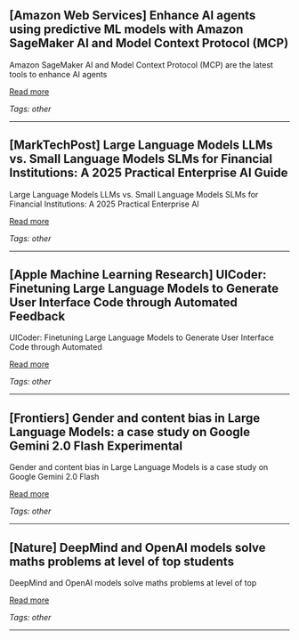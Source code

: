 ## [Amazon Web Services] Enhance AI agents using predictive ML models with Amazon SageMaker AI and Model Context Protocol (MCP)

Amazon SageMaker AI and Model Context Protocol (MCP) are the latest tools to enhance AI agents

[Read more](https://aws.amazon.com/blogs/machine-learning/enhance-ai-agents-using-predictive-ml-models-with-amazon-sagemaker-ai-and-model-context-protocol-mcp/)

_Tags: other_

---
## [MarkTechPost] Large Language Models LLMs vs. Small Language Models SLMs for Financial Institutions: A 2025 Practical Enterprise AI Guide

Large Language Models LLMs vs. Small Language Models SLMs for Financial Institutions: A 2025 Practical Enterprise AI

[Read more](https://www.marktechpost.com/2025/08/23/large-language-models-llms-vs-small-language-models-slms-for-financial-institutions-a-2025-practical-enterprise-ai-guide/)

_Tags: other_

---
## [Apple Machine Learning Research] UICoder: Finetuning Large Language Models to Generate User Interface Code through Automated Feedback

UICoder: Finetuning Large Language Models to Generate User Interface Code through Automated

[Read more](https://machinelearning.apple.com/research/uicoder)

_Tags: other_

---
## [Frontiers] Gender and content bias in Large Language Models: a case study on Google Gemini 2.0 Flash Experimental

Gender and content bias in Large Language Models is a case study on Google Gemini 2.0 Flash

[Read more](https://www.frontiersin.org/journals/artificial-intelligence/articles/10.3389/frai.2025.1558696/full)

_Tags: other_

---
## [Nature] DeepMind and OpenAI models solve maths problems at level of top students

DeepMind and OpenAI models solve maths problems at level of top

[Read more](https://www.nature.com/articles/d41586-025-02343-x)

_Tags: other_

---

